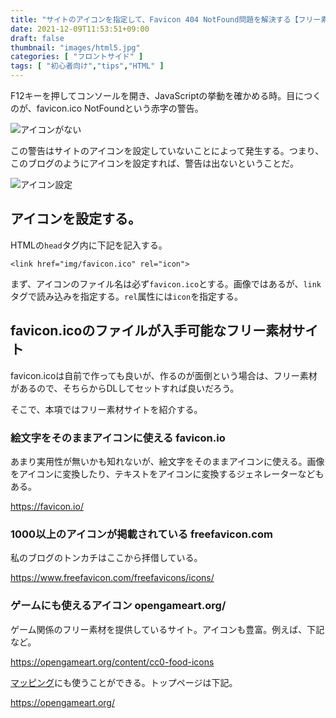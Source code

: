 ```yaml
---
title: "サイトのアイコンを指定して、Favicon 404 NotFound問題を解決する【フリー素材使用】"
date: 2021-12-09T11:53:51+09:00
draft: false
thumbnail: "images/html5.jpg"
categories: [ "フロントサイド" ]
tags: [ "初心者向け","tips","HTML" ]
---
```


F12キーを押してコンソールを開き、JavaScriptの挙動を確かめる時。目につくのが、favicon.ico NotFoundという赤字の警告。

<div class="img-center"><img src="/images/Screenshot from 2021-12-09 12-06-47.png" alt="アイコンがない"></div>

この警告はサイトのアイコンを設定していないことによって発生する。つまり、このブログのようにアイコンを設定すれば、警告は出ないということだ。

<div class="img-center"><img src="/images/Screenshot from 2021-12-09 12-07-09.png" alt="アイコン設定"></div>

## アイコンを設定する。

HTMLの`head`タグ内に下記を記入する。

    <link href="img/favicon.ico" rel="icon">

まず、アイコンのファイル名は必ず`favicon.ico`とする。画像ではあるが、`link`タグで読み込みを指定する。`rel`属性には`icon`を指定する。

## favicon.icoのファイルが入手可能なフリー素材サイト

favicon.icoは自前で作っても良いが、作るのが面倒という場合は、フリー素材があるので、そちらからDLしてセットすれば良いだろう。

そこで、本項ではフリー素材サイトを紹介する。

### 絵文字をそのままアイコンに使える favicon.io

あまり実用性が無いかも知れないが、絵文字をそのままアイコンに使える。画像をアイコンに変換したり、テキストをアイコンに変換するジェネレーターなどもある。

https://favicon.io/

### 1000以上のアイコンが掲載されている freefavicon.com

私のブログのトンカチはここから拝借している。

https://www.freefavicon.com/freefavicons/icons/

### ゲームにも使えるアイコン opengameart.org/

ゲーム関係のフリー素材を提供しているサイト。アイコンも豊富。例えば、下記など。

https://opengameart.org/content/cc0-food-icons

[マッピング](/post/leaflet-marker-original-icon/)にも使うことができる。トップページは下記。

https://opengameart.org/



